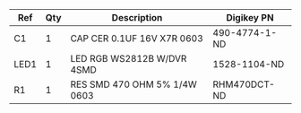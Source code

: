|Ref|Qty|Description|Digikey PN|
|---|---|-----------|------|
|C1|1|CAP CER 0.1UF 16V X7R 0603|490-4774-1-ND|
|LED1|1|LED RGB WS2812B W/DVR 4SMD|1528-1104-ND|
|R1|1|RES SMD 470 OHM 5% 1/4W 0603|RHM470DCT-ND|


